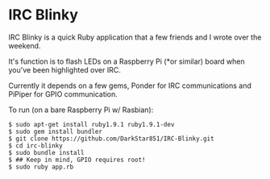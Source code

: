 IRC Blinky
==========
IRC Blinky is a quick Ruby application that a few friends and I wrote over the weekend.

It's function is to flash LEDs on a Raspberry Pi (*or similar) board when you've been highlighted over IRC.

Currently it depends on a few gems, Ponder for IRC communications and PiPiper for GPIO communication.

To run (on a bare Raspberry Pi w/ Rasbian):
```
$ sudo apt-get install ruby1.9.1 ruby1.9.1-dev
$ sudo gem install bundler
$ git clone https://github.com/DarkStar851/IRC-Blinky.git
$ cd irc-blinky
$ sudo bundle install
$ ## Keep in mind, GPIO requires root!
$ sudo ruby app.rb
```
